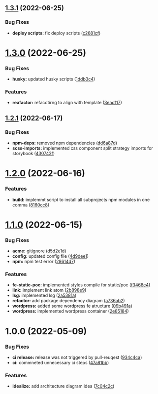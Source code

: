 ## [1.3.1](https://github.com/paulAlexSerban/project-boilerplate-archetype-n-framework/compare/v1.3.0...v1.3.1) (2022-06-25)


### Bug Fixes

* **deploy scripts:** fix deploy scripts ([c2681cf](https://github.com/paulAlexSerban/project-boilerplate-archetype-n-framework/commit/c2681cf41d1fc4804520af0227b37e91de5dbd7d))

# [1.3.0](https://github.com/paulAlexSerban/project-boilerplate-archetype-n-framework/compare/v1.2.1...v1.3.0) (2022-06-25)


### Bug Fixes

* **husky:** updated husky scripts ([1ddb3c4](https://github.com/paulAlexSerban/project-boilerplate-archetype-n-framework/commit/1ddb3c41479afc0b18e88fd29ab06ab82cfe78f8))


### Features

* **reafactor:** refacotirng to align with template ([3eadf17](https://github.com/paulAlexSerban/project-boilerplate-archetype-n-framework/commit/3eadf17ea0a0ca3bc6c77842c41595846459d6d1))

## [1.2.1](https://github.com/paulAlexSerban/project-boilerplate-archetype-n-framework/compare/v1.2.0...v1.2.1) (2022-06-17)


### Bug Fixes

* **npm-deps:** removed npm dependencies ([dd6a87d](https://github.com/paulAlexSerban/project-boilerplate-archetype-n-framework/commit/dd6a87d32eb90dbfb0a4232453ac95bddfe38fa2))
* **scss-imports:** implemented css component split strategy imports for storybook ([430743f](https://github.com/paulAlexSerban/project-boilerplate-archetype-n-framework/commit/430743f9ac5a143d87f4626290415b4bb2c38883))

# [1.2.0](https://github.com/paulAlexSerban/project-boilerplate-archetype-n-framework/compare/v1.1.0...v1.2.0) (2022-06-16)


### Features

* **build:** implemmt script to install all subprojects npm modules in one comma ([8160cc8](https://github.com/paulAlexSerban/project-boilerplate-archetype-n-framework/commit/8160cc8f952c86bfaddec66e6cc7e84d25e74f22))

# [1.1.0](https://github.com/paulAlexSerban/project-boilerplate-archetype-n-framework/compare/v1.0.0...v1.1.0) (2022-06-15)


### Bug Fixes

* **acme:** gitignore ([d5d2e1d](https://github.com/paulAlexSerban/project-boilerplate-archetype-n-framework/commit/d5d2e1dd11dacb7099c83f690777d4aef05e4db0))
* **config:** updated config file ([4d9dee1](https://github.com/paulAlexSerban/project-boilerplate-archetype-n-framework/commit/4d9dee10e7191be36bec749e9a8389fd1af33950))
* **npm:** npm test error ([28614d7](https://github.com/paulAlexSerban/project-boilerplate-archetype-n-framework/commit/28614d75633fbb8d5bc14f7618af56ed0d38c6d2))


### Features

* **fe-static-poc:** implemented styles compile for static/poc ([f3468c4](https://github.com/paulAlexSerban/project-boilerplate-archetype-n-framework/commit/f3468c4c8c23e276241bb24e14b71308e7e61f69))
* **link:** implement link atom ([2b898e9](https://github.com/paulAlexSerban/project-boilerplate-archetype-n-framework/commit/2b898e9aceba71b498d6ecd8bd47f2001404068b))
* **lsg:** implemented lsg ([2a5381a](https://github.com/paulAlexSerban/project-boilerplate-archetype-n-framework/commit/2a5381a1dfa710ca636b902183bb784f77a10202))
* **refactor:** add package dependency diagram ([a736ab2](https://github.com/paulAlexSerban/project-boilerplate-archetype-n-framework/commit/a736ab23d06c5fa8e133c649b0a2e5a1798d9191))
* **wordpress:** added some wordpress fe atructure ([09b491a](https://github.com/paulAlexSerban/project-boilerplate-archetype-n-framework/commit/09b491a6cb29880e5ab35fe72860a80405860f12))
* **wordpress:** implemented wordpress container ([2e85184](https://github.com/paulAlexSerban/project-boilerplate-archetype-n-framework/commit/2e851844c82398cb6c862bcd84f81764473d3d54))

# 1.0.0 (2022-05-09)


### Bug Fixes

* **ci release:** release was not triggered by pull-reuqest ([934c4ca](https://github.com/paulAlexSerban/project-boilerplate-archetype-n-framework/commit/934c4ca34c2c6bc14c4f0ca0504edf7a58e92421))
* **ci:** commneted unnecessary ci steps ([47a81bb](https://github.com/paulAlexSerban/project-boilerplate-archetype-n-framework/commit/47a81bb856177e792d84d6cf61158f25d29aae89))


### Features

* **idealize:** add architecture diagram idea ([7c04c2c](https://github.com/paulAlexSerban/project-boilerplate-archetype-n-framework/commit/7c04c2c3b005c16f03d616f730e1047583b59649))
